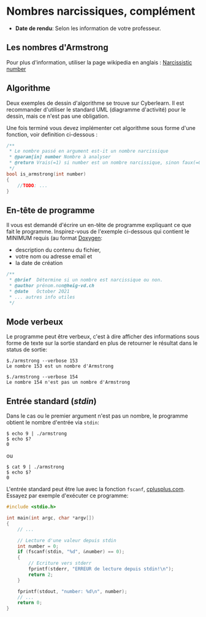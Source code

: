 # Nombres narcissiques, complément


- **Date de rendu**: Selon les information de votre professeur.

## Les nombres d'Armstrong
Pour plus d'information, utiliser la page wikipedia en anglais :
[Narcissistic number](https://en.wikipedia.org/wiki/Narcissistic_number)

## Algorithme

Deux exemples de dessin d'algorithme se trouve sur Cyberlearn.
Il est recommander d'utiliser le standard UML (diagramme d'activité) pour le dessin, mais ce n'est pas une obligation. 

Une fois terminé vous devez implémenter cet algorithme sous forme d'une fonction, voir definition ci-dessous :

```c
/**
 * Le nombre passé en argument est-it un nombre narcissique
 * @param[in] number Nombre à analyser
 * @return Vrais(=1) si number est un nombre narcissique, sinon faux(=0)
 */
bool is_armstrong(int number)
{
    //TODO: ...
}
```

## En-tête de programme

Il vous est demandé d'écrire un en-tête de programme expliquant ce que fait le programme.
Inspirez-vous de l'exemple ci-dessous qui contient le MINIMUM requis (au format [Doxygen](https://doxygen.nl/):
 * description du contenu du fichier,
 * votre nom ou adresse email et
 * la date de création

```c
/**
 * @brief  Détermine si un nombre est narcissique ou non.
 * @author prénom.nom@heig-vd.ch
 * @date   October 2021
 * ... autres info utiles
 */
```

## Mode verbeux

Le programme peut être verbeux, c'est à dire afficher des informations sous forme de texte sur la sortie standard en plus de retourner le résultat dans le status de sortie:

```shell
$./armstrong --verbose 153
Le nombre 153 est un nombre d'Armstrong
```

```shell
$./armstrong --verbose 154
Le nombre 154 n'est pas un nombre d'Armstrong
```

## Entrée standard (*stdin*)

Dans le cas ou le premier argument n'est pas un nombre, le programme obtient le nombre d'entrée via `stdin`:

```shell
$ echo 9 | ./armstrong
$ echo $?
0
```
ou
```shell
$ cat 9 | ./armstrong
$ echo $?
0
```

L'entrée standard peut être lue avec la fonction `fscanf`, [cplusplus.com](https://cplusplus.com/reference/cstdio/fscanf/). Essayez par exemple d'exécuter ce programme:

```c
#include <stdio.h>

int main(int argc, char *argv[])
{
    // ...

    // Lecture d'une valeur depuis stdin
    int number = 0;
    if (fscanf(stdin, "%d", &number) == 0);
    {
        // Ecriture vers stderr
        fprintf(stderr, "ERREUR de lecture depuis stdin!\n");
        return 2;
    }

    fprintf(stdout, "number: %d\n", number);
    // ...
    return 0;
}
```